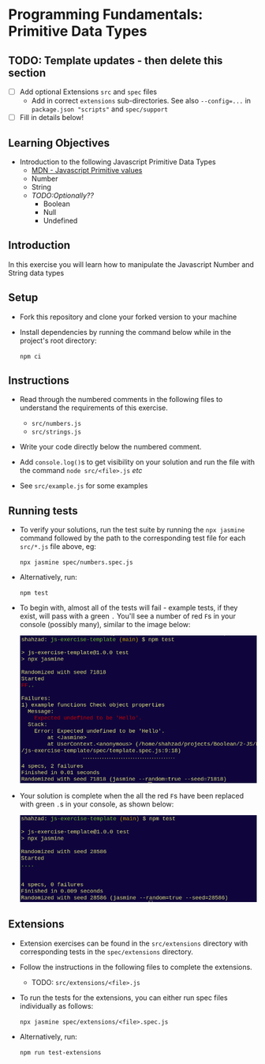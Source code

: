 # Programming Fundamentals: Primitive Data Types

## TODO: Template updates - then delete this section

- [ ] Add optional Extensions `src` and `spec` files
  - Add in correct `extensions` sub-directories. See also `--config=...` in `package.json "scripts"` and `spec/support`
- [ ] Fill in details below!

## Learning Objectives

- Introduction to the following Javascript Primitive Data Types
  - [MDN - Javascript Primitive values](https://developer.mozilla.org/en-US/docs/Web/JavaScript/Data_structures#primitive_values)
  - Number
  - String
  - *TODO:Optionally??*
    - Boolean
    - Null
    - Undefined

## Introduction

In this exercise you will learn how to manipulate the Javascript Number and String data types

## Setup

- Fork this repository and clone your forked version to your machine
- Install dependencies by running the command below while in the project's root directory:

  `npm ci`

## Instructions

- Read through the numbered comments in the following files to understand the requirements of this exercise.
  - `src/numbers.js`
  - `src/strings.js`

- Write your code directly below the numbered comment.

- Add `console.log()`s to get visibility on your solution and run the file with the command `node src/<file>.js` *etc*

- See `src/example.js` for some examples

## Running tests

- To verify your solutions, run the test suite by running the `npx jasmine` command followed by the path to the corresponding test file for each `src/*.js` file above, eg:

  `npx jasmine spec/numbers.spec.js`

- Alternatively, run:
 
  `npm test`

- To begin with, almost all of the tests will fail - example tests, if they exist, will pass with a green `.` You'll see a number of red `F`s in your console (possibly many), similar to the image below:

  ![](./img/test-fail.png)

- Your solution is complete when the all the red `F`s have been replaced with green `.`s in your console, as shown below:

  ![](./img/test-pass.png)

## Extensions

- Extension exercises can be found in the `src/extensions` directory with corresponding tests in the `spec/extensions` directory.

- Follow the instructions in the following files to complete the extensions.
  - TODO: `src/extensions/<file>.js`

- To run the tests for the extensions, you can either run spec files individually as follows:

  `npx jasmine spec/extensions/<file>.spec.js`

- Alternatively, run:
  
  `npm run test-extensions`
